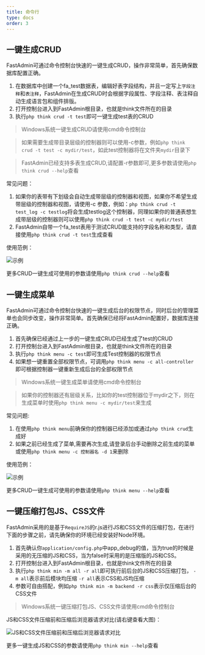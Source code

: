 ```yaml
---
title: 命令行
type: docs
order: 3
---
```

## 一键生成CRUD

FastAdmin可通过命令控制台快速的一键生成CRUD，操作非常简单，首先确保数据库配置正确。

1. 在数据库中创建一个fa_test数据表，编辑好表字段结构，并且一定写上`字段注释`和`表注释`，FastAdmin在生成CRUD时会根据字段属性、字段注释、表注释自动生成语言包和组件排版。
2. 打开控制台进入到FastAdmin根目录，也就是think文件所在的目录
3. 执行`php think crud -t test`即可一键生成test表的CRUD

>Windows系统一键生成CRUD请使用cmd命令控制台

>如果需要生成带目录层级的控制器则可以使用-c参数，例如`php think crud -t test -c mydir/test`，如此test控制器将在文件夹`mydir`目录下

>FastAdmin已经支持多表生成CRUD,请配置-r参数即可,更多参数请使用`php think crud --help`查看

常见问题：

1. 如果你的表带有下划级会自动生成带层级的控制器和视图，如果你不希望生成带层级的控制器和视图，请使用-c 参数，例如：`php think crud -t test_log -c testlog`将会生成testlog这个控制器，同理如果你的普通表想生成带层级的控制器则可以使用`php think crud -t test -c mydir/test`
2. FastAdmin自带一个fa_test表用于测试CRUD能支持的字段名称和类型，请直接使用`php think crud -t test`生成查看

使用范例：

![示例](http://wx1.sinaimg.cn/large/718e40a3gy1ff9k71b51yg20th0lje82.gif)

更多CRUD一键生成可使用的参数请使用`php think crud --help`查看

## 一键生成菜单

FastAdmin可通过命令控制台快速的一键生成后台的权限节点，同时后台的管理菜单也会同步改变，操作非常简单。首先确保已经将FastAdmin配置好，数据库连接正确。

1. 首先确保已经通过上一步的一键生成CRUD已经生成了test的CRUD
2. 打开控制台进入到FastAdmin根目录，也就是think文件所在的目录
3. 执行`php think menu -c test`即可生成Test控制器的权限节点
4. 如果想一键重置全部权限节点，可调用`php think menu -c all-controller`即可根据控制器一键重新生成后台的全部权限节点

>Windows系统一键生成菜单请使用cmd命令控制台

>如果你的控制器还有层级关系，比如你的test控制器位于mydir之下，则在生成菜单时使用`php think menu -c mydir/test`来生成

常见问题:
1. 在使用`php think menu`前确保你的控制器已经添加或通过`php think crud`生成好
2. 如果之前已经生成了菜单,需要再次生成,请登录后台手动删除之前生成的菜单或使用`php think menu -c 控制器名 -d 1`来删除

使用范例：

![示例](http://wx2.sinaimg.cn/large/718e40a3gy1ff9k644sesg20tl0lehdw.gif)

更多CRUD一键生成可使用的参数请使用`php think menu --help`查看



## 一键压缩打包JS、CSS文件

FastAdmin采用的是基于`RequireJS`的r.js进行JS和CSS文件的压缩打包，在进行下面的步骤之前，请先确保你的环境已经安装好Node环境。

1. 首先确认你`application/config.php`中app_debug的值，当为true的时候是采用的无压缩的JS和CSS，当为false时采用的是压缩版的JS和CSS。
2. 打开控制台进入到FastAdmin根目录，也就是think文件所在的目录
3. 执行`php think min -m all -r all`即可执行前后台的JS和CSS压缩打包， `-m all`表示前后模块均压缩 `-r all`表示CSS和JS均压缩
4. 参数可自由搭配，例如`php think min -m backend -r css`表示仅压缩后台的CSS文件

>Windows系统一键压缩打包JS、CSS文件请使用cmd命令控制台

JS和CSS文件压缩前和压缩后浏览器请求对比(请右键查看大图)：

![JS和CSS文件压缩前和压缩后浏览器请求对比](http://wx2.sinaimg.cn/large/718e40a3gy1ffjoe5t6dej21e010h7lu.jpg)

更多一键生成JS和CSS的参数请使用`php think min --help`查看

